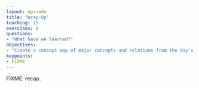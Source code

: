 ```yaml
---
layout: episode
title: "Wrap-Up"
teaching: 15
exercises: 0
questions:
- "What have we learned?"
objectives:
- "Create a concept map of major concepts and relations from the day's lessons."
keypoints:
- FIXME
---
```

FIXME: recap.
